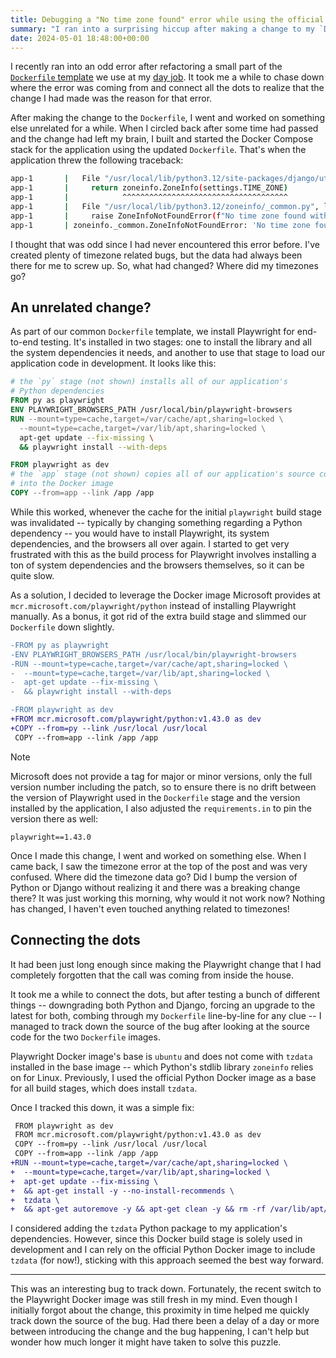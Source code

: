 ```yaml
---
title: Debugging a "No time zone found" error while using the official Playwright Docker image
summary: "I ran into a surprising hiccup after making a change to my `Dockerfile`: the time zone data was missing! Here's how I tracked down the source of the error."
date: 2024-05-01 18:48:00+00:00
---
```


I recently ran into an odd error after refactoring a small part of the [`Dockerfile` template](https://github.com/westerveltco/django-twc-project/blob/af641ecb727e9b3e6efae420b1c1101cffc3fbdc/examples/default/Dockerfile) we use at my [day job](https://westervelt.com). It took me a while to chase down where the error was coming from and connect all the dots to realize that the change I had made was the reason for that error.

After making the change to the `Dockerfile`, I went and worked on something else unrelated for a while. When I circled back after some time had passed and the change had left my brain, I built and started the Docker Compose stack for the application using the updated `Dockerfile`. That's when the application threw the following traceback:

```bash
app-1       |   File "/usr/local/lib/python3.12/site-packages/django/utils/timezone.py", line 52, in get_default_timezone
app-1       |     return zoneinfo.ZoneInfo(settings.TIME_ZONE)
app-1       |            ^^^^^^^^^^^^^^^^^^^^^^^^^^^^^^^^^^^^^
app-1       |   File "/usr/local/lib/python3.12/zoneinfo/_common.py", line 24, in load_tzdata
app-1       |     raise ZoneInfoNotFoundError(f"No time zone found with key {key}")
app-1       | zoneinfo._common.ZoneInfoNotFoundError: 'No time zone found with key America/Chicago'
```

I thought that was odd since I had never encountered this error before. I've created plenty of timezone related bugs, but the data had always been there for me to screw up. So, what had changed? Where did my timezones go?

## An unrelated change?

As part of our common `Dockerfile` template, we install Playwright for end-to-end testing. It's installed in two stages: one to install the library and all the system dependencies it needs, and another to use that stage to load our application code in development. It looks like this:

```dockerfile
# the `py` stage (not shown) installs all of our application's
# Python dependencies
FROM py as playwright
ENV PLAYWRIGHT_BROWSERS_PATH /usr/local/bin/playwright-browsers
RUN --mount=type=cache,target=/var/cache/apt,sharing=locked \
  --mount=type=cache,target=/var/lib/apt,sharing=locked \
  apt-get update --fix-missing \
  && playwright install --with-deps

FROM playwright as dev
# the `app` stage (not shown) copies all of our application's source code
# into the Docker image
COPY --from=app --link /app /app
```

While this worked, whenever the cache for the initial `playwright` build stage was invalidated -- typically by changing something regarding a Python dependency -- you would have to install Playwright, its system dependencies, and the browsers all over again. I started to get very frustrated with this as the build process for Playwright involves installing a ton of system dependencies and the browsers themselves, so it can be quite slow.

As a solution, I decided to leverage the Docker image Microsoft provides at `mcr.microsoft.com/playwright/python` instead of installing Playwright manually. As a bonus, it got rid of the extra build stage and slimmed our `Dockerfile` down slightly.

```diff
-FROM py as playwright
-ENV PLAYWRIGHT_BROWSERS_PATH /usr/local/bin/playwright-browsers
-RUN --mount=type=cache,target=/var/cache/apt,sharing=locked \
-  --mount=type=cache,target=/var/lib/apt,sharing=locked \
-  apt-get update --fix-missing \
-  && playwright install --with-deps

-FROM playwright as dev
+FROM mcr.microsoft.com/playwright/python:v1.43.0 as dev
+COPY --from=py --link /usr/local /usr/local
 COPY --from=app --link /app /app
```

> [!NOTE]
> Microsoft does not provide a tag for major or minor versions, only the full version number including the patch, so to ensure there is no drift between the version of Playwright used in the `Dockerfile` stage and the version installed by the application, I also adjusted the `requirements.in` to pin the version there as well:
> ```linuxconfig
> playwright==1.43.0
> ```

Once I made this change, I went and worked on something else. When I came back, I saw the timezone error at the top of the post and was very confused. Where did the timezone data go? Did I bump the version of Python or Django without realizing it and there was a breaking change there? It was just working this morning, why would it not work now? Nothing has changed, I haven't even touched anything related to timezones!

## Connecting the dots

It had been just long enough since making the Playwright change that I had completely forgotten that the call was coming from inside the house.

It took me a while to connect the dots, but after testing a bunch of different things -- downgrading both Python and Django, forcing an upgrade to the latest for both, combing through my `Dockerfile` line-by-line for any clue -- I managed to track down the source of the bug after looking at the source code for the two `Dockerfile` images.

Playwright Docker image's base is `ubuntu` and does not come with `tzdata` installed in the base image -- which Python's stdlib library `zoneinfo` relies on for Linux. Previously, I used the official Python Docker image as a base for all build stages, which does install `tzdata`.

Once I tracked this down, it was a simple fix:

```diff
 FROM playwright as dev
 FROM mcr.microsoft.com/playwright/python:v1.43.0 as dev
 COPY --from=py --link /usr/local /usr/local
 COPY --from=app --link /app /app
+RUN --mount=type=cache,target=/var/cache/apt,sharing=locked \
+  --mount=type=cache,target=/var/lib/apt,sharing=locked \
+  apt-get update --fix-missing \
+  && apt-get install -y --no-install-recommends \
+  tzdata \
+  && apt-get autoremove -y && apt-get clean -y && rm -rf /var/lib/apt/lists/*
```

I considered adding the `tzdata` Python package to my application's dependencies. However, since this Docker build stage is solely used in development and I can rely on the official Python Docker image to include `tzdata` (for now!), sticking with this approach seemed the best way forward.

---

This was an interesting bug to track down. Fortunately, the recent switch to the Playwright Docker image was still fresh in my mind. Even though I initially forgot about the change, this proximity in time helped me quickly track down the source of the bug. Had there been a delay of a day or more between introducing the change and the bug happening, I can't help but wonder how much longer it might have taken to solve this puzzle.
